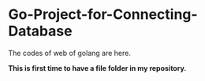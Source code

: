 # Go-Project-for-Connecting-Database

The codes of web of golang are here. 

**This is first time to have a file folder in my repository.**
